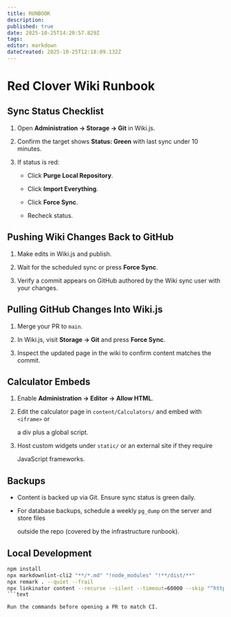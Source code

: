 ```yaml
---
title: RUNBOOK
description:
published: true
date: 2025-10-25T14:20:57.829Z
tags: 
editor: markdown
dateCreated: 2025-10-25T12:18:09.132Z
---
```


# Red Clover Wiki Runbook

## Sync Status Checklist

1. Open **Administration → Storage → Git** in Wiki.js.

1. Confirm the target shows **Status: Green** with last sync under 10 minutes.

1. If status is red:

   - Click **Purge Local Repository**.

   - Click **Import Everything**.

   - Click **Force Sync**.

   - Recheck status.

## Pushing Wiki Changes Back to GitHub

1. Make edits in Wiki.js and publish.

1. Wait for the scheduled sync or press **Force Sync**.

1. Verify a commit appears on GitHub authored by the Wiki sync user with your changes.

## Pulling GitHub Changes Into Wiki.js

1. Merge your PR to `main`.

1. In Wiki.js, visit **Storage → Git** and press **Force Sync**.

1. Inspect the updated page in the wiki to confirm content matches the commit.

## Calculator Embeds

1. Enable **Administration → Editor → Allow HTML**.

1. Edit the calculator page in `content/Calculators/` and embed with `<iframe>` or

   a div plus a global script.

1. Host custom widgets under `static/` or an external site if they require

   JavaScript frameworks.

## Backups

- Content is backed up via Git. Ensure sync status is green daily.

- For database backups, schedule a weekly `pg_dump` on the server and store files

  outside the repo (covered by the infrastructure runbook).

## Local Development

```bash
npm install
npx markdownlint-cli2 "**/*.md" "!node_modules" "!**/dist/**"
npx remark . --quiet --frail
npx linkinator content --recurse --silent --timeout=60000 --skip "^https?://"
```text

Run the commands before opening a PR to match CI.

